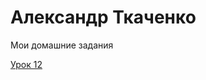 # Александр Ткаченко
Мои домашние задания

[Урок 12](https://sanek53292.github.io/lesson_12/ "Моя готовая домашка")

